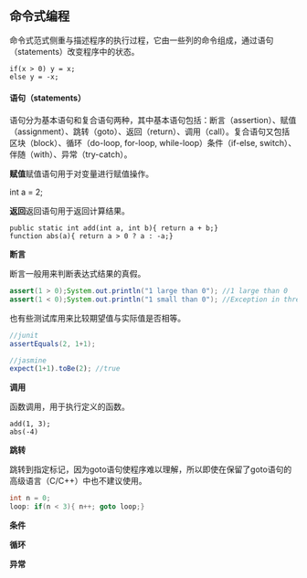 ## 命令式编程

命令式范式侧重与描述程序的执行过程，它由一些列的命令组成，通过语句（statements）改变程序中的状态。

```
if(x > 0) y = x;
else y = -x;
```

#### 语句（statements）

语句分为基本语句和复合语句两种，其中基本语句包括：断言（assertion）、赋值（assignment）、跳转（goto）、返回（return）、调用（call）。复合语句又包括区块（block）、循环（do-loop, for-loop, while-loop）条件（if-else, switch）、伴随（with）、异常（try-catch）。

**赋值**赋值语句用于对变量进行赋值操作。

int a = 2;

**返回**返回语句用于返回计算结果。

```
public static int add(int a, int b){ return a + b;}
function abs(a){ return a > 0 ? a : -a;}

```

**断言**

断言一般用来判断表达式结果的真假。
```java
assert(1 > 0);System.out.println("1 large than 0"); //1 large than 0
assert(1 < 0);System.out.println("1 small than 0"); //Exception in thread "main" java.lang.AssertionError
```
也有些测试库用来比较期望值与实际值是否相等。
```java
//junit
assertEquals(2, 1+1);
```
```javascript
//jasmine
expect(1+1).toBe(2); //true
```

**调用**

函数调用，用于执行定义的函数。

```
add(1, 3);
abs(-4)
```

**跳转**

跳转到指定标记，因为goto语句使程序难以理解，所以即使在保留了goto语句的高级语言（C/C++）中也不建议使用。
```c
int n = 0;
loop: if(n < 3){ n++; goto loop;}
```

**条件**

**循环**

**异常**
